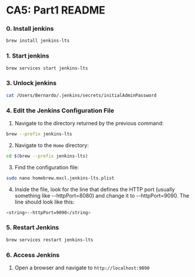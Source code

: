 # CA5: Part1 README

### 0. Install jenkins
```bash
brew install jenkins-lts
```

### 1. Start jenkins
```bash
brew services start jenkins-lts
```

### 3. Unlock jenkins

```bash
cat /Users/Bernardo/.jenkins/secrets/initialAdminPassword
```

### 4. Edit the Jenkins Configuration File

1. Navigate to the directory returned by the previous command:
```bash
brew --prefix jenkins-lts
```

2. Navigate to the `Home` directory:
```bash
cd $(brew --prefix jenkins-lts)
```

3. Find the configuration file:
```bash
sudo nano homebrew.mxcl.jenkins-lts.plist
```

4. Inside the file, look for the line that defines the HTTP port (usually something like --httpPort=8080) and change it to --httpPort=9090. The line should look like this:
```bash
<string>--httpPort=9090</string>
```

### 5. Restart Jenkins
```bash
brew services restart jenkins-lts
```

### 6. Access Jenkins
1. Open a browser and navigate to `http://localhost:9090`



